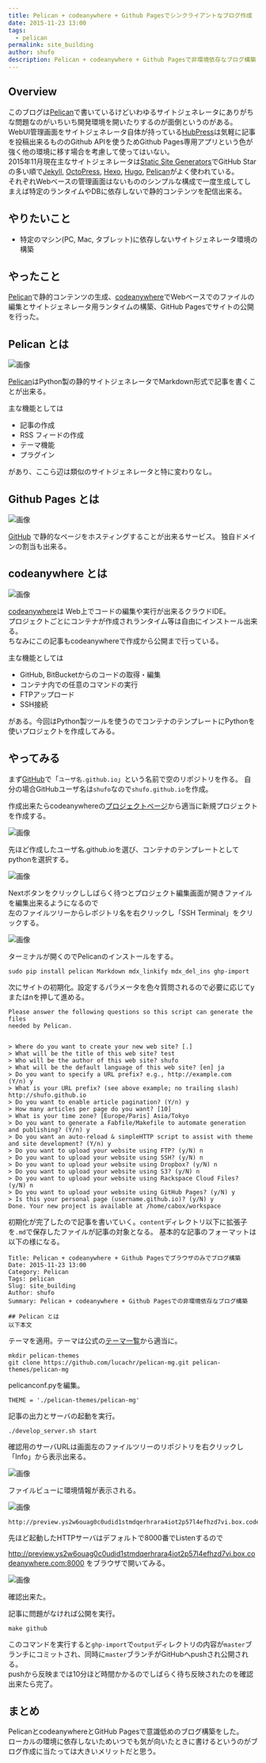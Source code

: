 ```yaml
---
title: Pelican + codeanywhere + Github Pagesでシンクライアントなブログ作成
date: 2015-11-23 13:00
tags: 
  - pelican
permalink: site_building
author: shufo
description: Pelican + codeanywhere + Github Pagesで非環境依存なブログ構築
---
```


## Overview

このブログは[Pelican](http://blog.getpelican.com/)で書いているけどいわゆるサイトジェネレータにありがちな問題なのがいちいち開発環境を開いたりするのが面倒というのがある。  
WebUI管理画面をサイトジェネレータ自体が持っている[HubPress](http://hubpress.io/)は気軽に記事を投稿出来るもののGithub APIを使うためGithub Pages専用アプリという色が強く他の環境に移す場合を考慮して使ってはいない。  
2015年11月現在主なサイトジェネレータは[Static Site Generators](https://staticsitegenerators.net/)でGitHub Starの多い順で[Jekyll](http://jekyllrb.com/), [OctoPress](http://octopress.org/), [Hexo](https://hexo.io/), [Hugo](http://gohugo.io/), [Pelican](http://blog.getpelican.com/)がよく使われている。  
それぞれWebベースの管理画面はないもののシンプルな構成で一度生成してしまえば特定のランタイムやDBに依存しないで静的コンテンツを配信出来る。

## やりたいこと

- 特定のマシン(PC, Mac, タブレット)に依存しないサイトジェネレータ環境の構築

## やったこと

[Pelican](http://blog.getpelican.com/)で静的コンテンツの生成、[codeanywhere](https://codeanywhere.com/)でWebベースでのファイルの編集とサイトジェネレータ用ランタイムの構築、GitHub Pagesでサイトの公開を行った。

## Pelican とは

![画像](/images/pelican.png)

[Pelican](http://docs.getpelican.com/en/3.6.3/)はPython製の静的サイトジェネレータでMarkdown形式で記事を書くことが出来る。

主な機能としては

- 記事の作成
- RSS フィードの作成
- テーマ機能
- プラグイン

があり、ここら辺は類似のサイトジェネレータと特に変わりなし。

## Github Pages とは

![画像](/images/githubpages.JPG)

[GitHub](https://github.com/) で静的なページをホスティングすることが出来るサービス。
独自ドメインの割当も出来る。

## codeanywhere とは

![画像](/images/codeanywhere.png)

[codeanywhere](https://codeanywhere.com/)は Web上でコードの編集や実行が出来るクラウドIDE。  
プロジェクトごとにコンテナが作成されランタイム等は自由にインストール出来る。  
ちなみにこの記事もcodeanywhereで作成から公開まで行っている。

主な機能としては

- GitHub, BitBucketからのコードの取得・編集
- コンテナ内での任意のコマンドの実行
- FTPアップロード
- SSH接続

がある。今回はPython製ツールを使うのでコンテナのテンプレートにPythonを使いプロジェクトを作成してみる。

## やってみる

まず[GitHub](https://github.com/new)で「`ユーザ名.github.io`」という名前で空のリポジトリを作る。
自分の場合GitHubユーザ名は`shufo`なので`shufo.github.io`を作成。

作成出来たらcodeanywhereの[プロジェクトページ](https://codeanywhere.com/dashboard#project)から適当に新規プロジェクトを作成する。

![画像](/images/codeanywhere1.jpg)

先ほど作成したユーザ名.github.ioを選び、コンテナのテンプレートとしてpythonを選択する。

![画像](/images/codeanywhere2.jpg)

Nextボタンをクリックししばらく待つとプロジェクト編集画面が開きファイルを編集出来るようになるので  
左のファイルツリーからレポジトリ名を右クリックし「SSH Terminal」をクリックする。

![画像](/images/codeanywhere3.jpg)

ターミナルが開くのでPelicanのインストールをする。

```
sudo pip install pelican Markdown mdx_linkify mdx_del_ins ghp-import
```

次にサイトの初期化。設定するパラメータを色々質問されるので必要に応じてyまたはnを押して進める。

```                                                                                                                                                                                                                                                                                      
Please answer the following questions so this script can generate the files                                                                                                                                                                                                           
needed by Pelican.                                                                                                                                                                                                                                                                    
                                                                                                                                                                                                                                                                                      
                                                                                                                                                                                                                                                                                      
> Where do you want to create your new web site? [.]                                                                                                                                                                                                                                  
> What will be the title of this web site? test                                                                                                                                                                                                                                       
> Who will be the author of this web site? shufo                                                                                                                                                                                                                                      
> What will be the default language of this web site? [en] ja                                                                                                                                                                                                                         
> Do you want to specify a URL prefix? e.g., http://example.com   (Y/n) y                                                                                                                                                                                                             
> What is your URL prefix? (see above example; no trailing slash) http://shufo.github.io                                                                                                                                                                                              
> Do you want to enable article pagination? (Y/n) y                                                                                                                                                                                                                                   
> How many articles per page do you want? [10]                                                                                                                                                                                                                                        
> What is your time zone? [Europe/Paris] Asia/Tokyo                                                                                                                                                                                                                                   
> Do you want to generate a Fabfile/Makefile to automate generation and publishing? (Y/n) y                                                                                                                                                                                           
> Do you want an auto-reload & simpleHTTP script to assist with theme and site development? (Y/n) y                                                                                                                                                                                   
> Do you want to upload your website using FTP? (y/N) n                                                                                                                                                                                                                               
> Do you want to upload your website using SSH? (y/N) n                                                                                                                                                                                                                               
> Do you want to upload your website using Dropbox? (y/N) n                                                                                                                                                                                                                           
> Do you want to upload your website using S3? (y/N) n                                                                                                                                                                                                                                
> Do you want to upload your website using Rackspace Cloud Files? (y/N) n                                                                                                                                                                                                             
> Do you want to upload your website using GitHub Pages? (y/N) y                                                                                                                                                                                                                      
> Is this your personal page (username.github.io)? (y/N) y                                                                                                                                                                                                                            
Done. Your new project is available at /home/cabox/workspace
```

初期化が完了したので記事を書いていく。`content`ディレクトリ以下に拡張子を`.md`で保存したファイルが記事の対象となる。
基本的な記事のフォーマットは以下の様になる。

```
Title: Pelican + codeanywhere + Github Pagesでブラウザのみでブログ構築
Date: 2015-11-23 13:00
Category: Pelican
Tags: pelican
Slug: site_building
Author: shufo
Summary: Pelican + codeanywhere + Github Pagesでの非環境依存なブログ構築

## Pelican とは
以下本文
```

テーマを適用。テーマは公式の[テーマ一覧](https://github.com/getpelican/pelican-themes)から適当に。

```
mkdir pelican-themes
git clone https://github.com/lucachr/pelican-mg.git pelican-themes/pelican-mg
```

pelicanconf.pyを編集。

```
THEME = './pelican-themes/pelican-mg'
```

記事の出力とサーバの起動を実行。

```
./develop_server.sh start
```

確認用のサーバURLは画面左のファイルツリーのリポジトリを右クリックし「Info」から表示出来る。

![画像](/images/codeanywhere4.jpg)

ファイルビューに環境情報が表示される。

![画像](/images/codeanywhere5.jpg)

```
http://preview.ys2w6ouag0c0udid1stmdqerhrara4iot2p57l4efhzd7vi.box.codeanywhere.com
```

先ほど起動したHTTPサーバはデフォルトで8000番でListenするので

http://preview.ys2w6ouag0c0udid1stmdqerhrara4iot2p57l4efhzd7vi.box.codeanywhere.com:8000 をブラウザで開いてみる。

![画像](/images/codeanywhere6.jpg)

確認出来た。

記事に問題がなければ公開を実行。

```
make github
```

このコマンドを実行すると`ghp-import`で`output`ディレクトリの内容が`master`ブランチにコミットされ、同時に`master`ブランチがGitHubへpushされ公開される。  
pushから反映までは10分ほど時間かかるのでしばらく待ち反映されたのを確認出来たら完了。

## まとめ

PelicanとcodeanywhereとGitHub Pagesで意識低めのブログ構築をした。  
ローカルの環境に依存しないためいつでも気が向いたときに書けるというのがブログ作成に当たっては大きいメリットだと思う。
